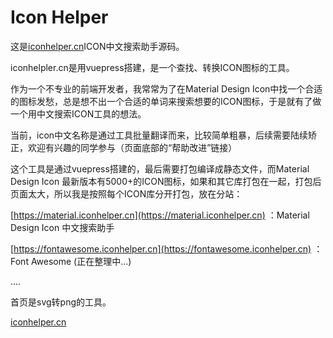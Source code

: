 
# Icon Helper



这是[iconhelper.cn](https://iconhelpler.cn)ICON中文搜索助手源码。

iconhelpler.cn是用vuepress搭建，是一个查找、转换ICON图标的工具。


作为一个不专业的前端开发者，我常常为了在Material Design Icon中找一个合适的图标发愁，总是想不出一个合适的单词来搜索想要的ICON图标，于是就有了做一个用中文搜索ICON工具的想法。


当前，icon中文名称是通过工具批量翻译而来，比较简单粗暴，后续需要陆续矫正，欢迎有兴趣的同学参与（页面底部的“帮助改进”链接）

这个工具是通过vuepress搭建的，最后需要打包编译成静态文件，而Material Design Icon 最新版本有5000+的ICON图标，如果和其它库打包在一起，打包后页面太大，所以我是按照每个ICON库分开打包，放在分站：

[https://material.iconhelper.cn](https://material.iconhelper.cn) ：Material Design Icon 中文搜索助手

[https://fontawesome.iconhelper.cn](https://fontawesome.iconhelper.cn) ：Font Awesome (正在整理中...)

....


首页是svg转png的工具。 

[iconhelper.cn](https://iconhelpler.cn)